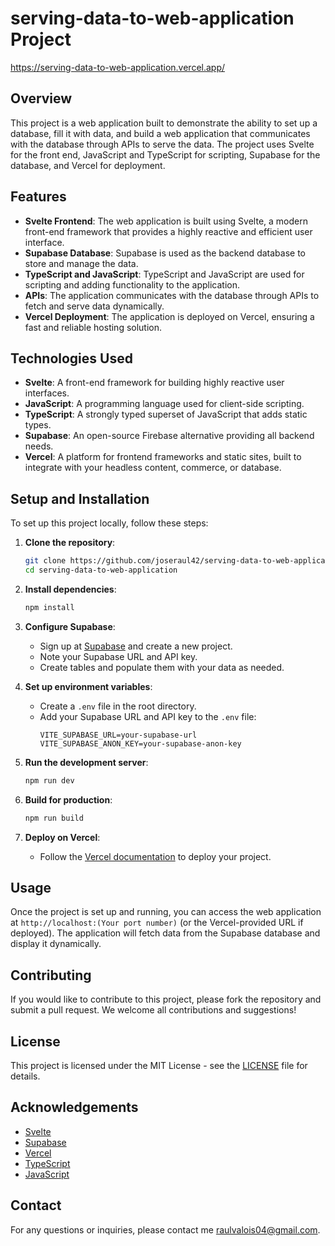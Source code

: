 # serving-data-to-web-application Project
https://serving-data-to-web-application.vercel.app/

## Overview

This project is a web application built to demonstrate the ability to set up a database, fill it with data, and build a web application that communicates with the database through APIs to serve the data. The project uses Svelte for the front end, JavaScript and TypeScript for scripting, Supabase for the database, and Vercel for deployment.

## Features

- **Svelte Frontend**: The web application is built using Svelte, a modern front-end framework that provides a highly reactive and efficient user interface.
- **Supabase Database**: Supabase is used as the backend database to store and manage the data.
- **TypeScript and JavaScript**: TypeScript and JavaScript are used for scripting and adding functionality to the application.
- **APIs**: The application communicates with the database through APIs to fetch and serve data dynamically.
- **Vercel Deployment**: The application is deployed on Vercel, ensuring a fast and reliable hosting solution.

## Technologies Used

- **Svelte**: A front-end framework for building highly reactive user interfaces.
- **JavaScript**: A programming language used for client-side scripting.
- **TypeScript**: A strongly typed superset of JavaScript that adds static types.
- **Supabase**: An open-source Firebase alternative providing all backend needs.
- **Vercel**: A platform for frontend frameworks and static sites, built to integrate with your headless content, commerce, or database.

## Setup and Installation

To set up this project locally, follow these steps:

1. **Clone the repository**:
    ```sh
    git clone https://github.com/joseraul42/serving-data-to-web-application.git
    cd serving-data-to-web-application
    ```

2. **Install dependencies**:
    ```sh
    npm install
    ```

3. **Configure Supabase**:
    - Sign up at [Supabase](https://supabase.io/) and create a new project.
    - Note your Supabase URL and API key.
    - Create tables and populate them with your data as needed.

4. **Set up environment variables**:
    - Create a `.env` file in the root directory.
    - Add your Supabase URL and API key to the `.env` file:
      ```env
      VITE_SUPABASE_URL=your-supabase-url
      VITE_SUPABASE_ANON_KEY=your-supabase-anon-key
      ```

5. **Run the development server**:
    ```sh
    npm run dev
    ```

6. **Build for production**:
    ```sh
    npm run build
    ```

7. **Deploy on Vercel**:
    - Follow the [Vercel documentation](https://vercel.com/docs) to deploy your project.

## Usage

Once the project is set up and running, you can access the web application at `http://localhost:(Your port number)` (or the Vercel-provided URL if deployed). The application will fetch data from the Supabase database and display it dynamically.

## Contributing

If you would like to contribute to this project, please fork the repository and submit a pull request. We welcome all contributions and suggestions!

## License

This project is licensed under the MIT License - see the [LICENSE](LICENSE) file for details.

## Acknowledgements

- [Svelte](https://svelte.dev/)
- [Supabase](https://supabase.io/)
- [Vercel](https://vercel.com/)
- [TypeScript](https://www.typescriptlang.org/)
- [JavaScript](https://developer.mozilla.org/en-US/docs/Web/JavaScript)

## Contact

For any questions or inquiries, please contact me raulvalois04@gmail.com.


